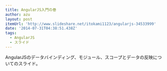 ```yaml
---
title: AngularJS入門の巻
author: azu
layout: post
itemUrl: 'http://www.slideshare.net/itokami1123/angularjs-34533999'
date: '2014-07-31T04:38:51.438Z'
tags:
  - AngularJS
  - スライド
---
```

AngularJSのデータバインディング、モジュール、スコープとデータの反映についてのスライド。
